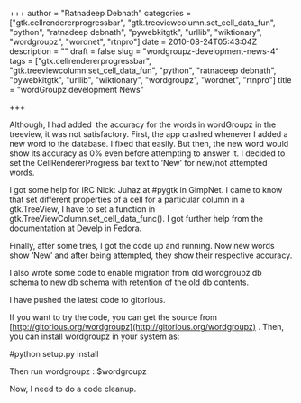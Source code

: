 +++
author = "Ratnadeep Debnath"
categories = ["gtk.cellrendererprogressbar", "gtk.treeviewcolumn.set_cell_data_fun", "python", "ratnadeep debnath", "pywebkitgtk", "urllib", "wiktionary", "wordgroupz", "wordnet", "rtnpro"]
date = 2010-08-24T05:43:04Z
description = ""
draft = false
slug = "wordgroupz-development-news-4"
tags = ["gtk.cellrendererprogressbar", "gtk.treeviewcolumn.set_cell_data_fun", "python", "ratnadeep debnath", "pywebkitgtk", "urllib", "wiktionary", "wordgroupz", "wordnet", "rtnpro"]
title = "wordGroupz development News"

+++


Although, I had added  the accuracy for the words in wordGroupz in the treeview, it was not satisfactory. First, the app crashed whenever I added a new word to the database. I fixed that easily. But then, the new word would show its accuracy as 0% even before attempting to answer it. I decided to set the CellRendererProgress bar text to ‘New’ for new/not attempted words.

I got some help for IRC Nick: Juhaz at #pygtk in GimpNet. I came to know that set different properties of a cell for a particular column in a gtk.TreeView, I have to set a function in gtk.TreeViewColumn.set_cell_data_func(). I got further help from the documentation at Develp in Fedora.

Finally, after some tries, I got the code up and running. Now new words show ‘New’ and after being attempted, they show their respective accuracy.

I also wrote some code to enable migration from old wordgroupz db schema to new db schema with retention of the old db contents.

I have pushed the latest code to gitorious.

If you want to try the code, you can get the source from [http://gitorious.org/wordgroupz](http://gitorious.org/wordgroupz) . Then, you can install wordgroupz in your system as:

#python setup.py install

Then run wordgroupz : $wordgroupz

Now, I need to do a code cleanup.

